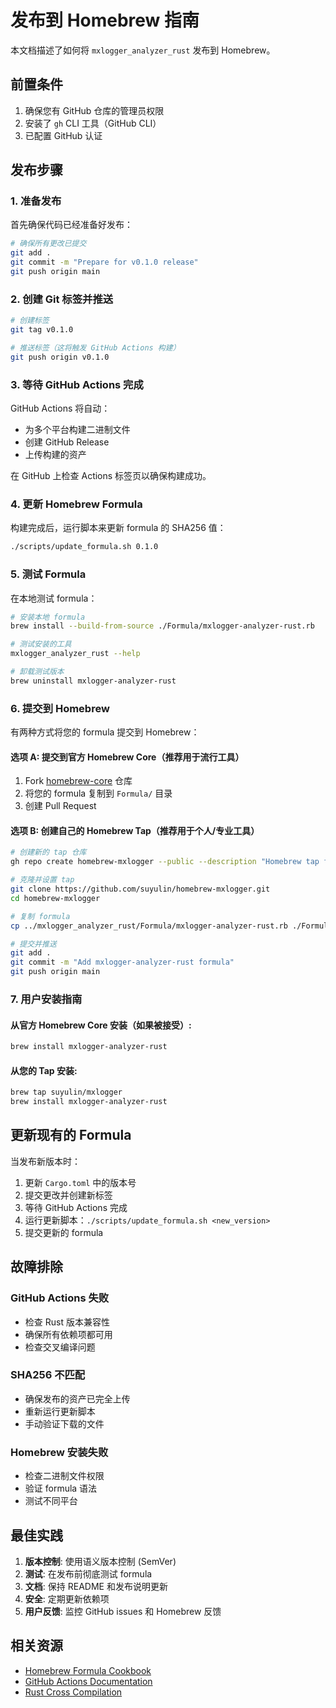 # 发布到 Homebrew 指南

本文档描述了如何将 `mxlogger_analyzer_rust` 发布到 Homebrew。

## 前置条件

1. 确保您有 GitHub 仓库的管理员权限
2. 安装了 `gh` CLI 工具（GitHub CLI）
3. 已配置 GitHub 认证

## 发布步骤

### 1. 准备发布

首先确保代码已经准备好发布：

```bash
# 确保所有更改已提交
git add .
git commit -m "Prepare for v0.1.0 release"
git push origin main
```

### 2. 创建 Git 标签并推送

```bash
# 创建标签
git tag v0.1.0

# 推送标签（这将触发 GitHub Actions 构建）
git push origin v0.1.0
```

### 3. 等待 GitHub Actions 完成

GitHub Actions 将自动：
- 为多个平台构建二进制文件
- 创建 GitHub Release
- 上传构建的资产

在 GitHub 上检查 Actions 标签页以确保构建成功。

### 4. 更新 Homebrew Formula

构建完成后，运行脚本来更新 formula 的 SHA256 值：

```bash
./scripts/update_formula.sh 0.1.0
```

### 5. 测试 Formula

在本地测试 formula：

```bash
# 安装本地 formula
brew install --build-from-source ./Formula/mxlogger-analyzer-rust.rb

# 测试安装的工具
mxlogger_analyzer_rust --help

# 卸载测试版本
brew uninstall mxlogger-analyzer-rust
```

### 6. 提交到 Homebrew

有两种方式将您的 formula 提交到 Homebrew：

#### 选项 A: 提交到官方 Homebrew Core（推荐用于流行工具）

1. Fork [homebrew-core](https://github.com/Homebrew/homebrew-core) 仓库
2. 将您的 formula 复制到 `Formula/` 目录
3. 创建 Pull Request

#### 选项 B: 创建自己的 Homebrew Tap（推荐用于个人/专业工具）

```bash
# 创建新的 tap 仓库
gh repo create homebrew-mxlogger --public --description "Homebrew tap for MxLogger tools"

# 克隆并设置 tap
git clone https://github.com/suyulin/homebrew-mxlogger.git
cd homebrew-mxlogger

# 复制 formula
cp ../mxlogger_analyzer_rust/Formula/mxlogger-analyzer-rust.rb ./Formula/

# 提交并推送
git add .
git commit -m "Add mxlogger-analyzer-rust formula"
git push origin main
```

### 7. 用户安装指南

#### 从官方 Homebrew Core 安装（如果被接受）:
```bash
brew install mxlogger-analyzer-rust
```

#### 从您的 Tap 安装:
```bash
brew tap suyulin/mxlogger
brew install mxlogger-analyzer-rust
```

## 更新现有的 Formula

当发布新版本时：

1. 更新 `Cargo.toml` 中的版本号
2. 提交更改并创建新标签
3. 等待 GitHub Actions 完成
4. 运行更新脚本：`./scripts/update_formula.sh <new_version>`
5. 提交更新的 formula

## 故障排除

### GitHub Actions 失败
- 检查 Rust 版本兼容性
- 确保所有依赖项都可用
- 检查交叉编译问题

### SHA256 不匹配
- 确保发布的资产已完全上传
- 重新运行更新脚本
- 手动验证下载的文件

### Homebrew 安装失败
- 检查二进制文件权限
- 验证 formula 语法
- 测试不同平台

## 最佳实践

1. **版本控制**: 使用语义版本控制 (SemVer)
2. **测试**: 在发布前彻底测试 formula
3. **文档**: 保持 README 和发布说明更新
4. **安全**: 定期更新依赖项
5. **用户反馈**: 监控 GitHub issues 和 Homebrew 反馈

## 相关资源

- [Homebrew Formula Cookbook](https://docs.brew.sh/Formula-Cookbook)
- [GitHub Actions Documentation](https://docs.github.com/en/actions)
- [Rust Cross Compilation](https://rust-lang.github.io/rustup/cross-compilation.html)
